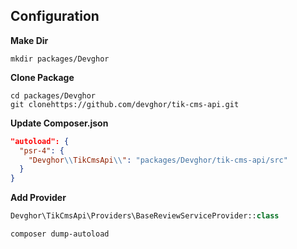 ## Configuration

**Make Dir**
```
mkdir packages/Devghor
```
**Clone Package**
```
cd packages/Devghor
git clonehttps://github.com/devghor/tik-cms-api.git 
```


**Update Composer.json**

```json
"autoload": {
  "psr-4": {
    "Devghor\\TikCmsApi\\": "packages/Devghor/tik-cms-api/src"
  }
}
```
**Add Provider**

```php
Devghor\TikCmsApi\Providers\BaseReviewServiceProvider::class
```
```
composer dump-autoload
```

